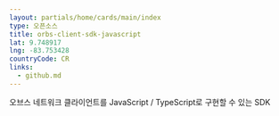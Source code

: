 ```yaml
---
layout: partials/home/cards/main/index
type: 오픈소스
title: orbs-client-sdk-javascript
lat: 9.748917
lng: -83.753428
countryCode: CR
links:
  - github.md
---
```


오브스 네트워크 클라이언트를 JavaScript / TypeScript로 구현할 수 있는 SDK
